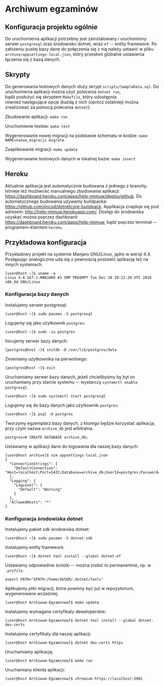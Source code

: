 # Archiwum egzaminów
## Konfiguracja projektu ogólnie
Do uruchomienia aplikacji potrzebny jest zainstalowany i uruchomiony serwer `postgresql` oraz środowisko dotnet, wraz `ef` -- entity framework. 
Po założeniu pustej bazy dane do połączenia się z nią należy ustawić w pliku `archive/appsettings-local.json`, 
który przesłoni globalne ustawienia łączenia się z bazą danych. 

## Skrypty
Do generowania testowych danych służy skrypt `scripts/SampleData.sql`.
Do uruchomienia aplikacji można użyć polecenia `dotnet run`, bądź posłużyć się skryptem `Makefile`, 
który udostępnia również następujące opcje (każdą z nich (oprócz ostatniej) można zrealizować za pomocą polecenia `dotnet`):

Zbudowanie aplikacji: ```make run```

Uruchomienie testów: ```make test```

Wygenerowanie nowej migracji na podstawie schematu w kodzie: ```make NAME=nazwa_migracji migrate```

Zaaplikowanie migracji: ```make update```

Wygenerowanie testowych danych w lokalnej bazie: ```make insert```

## Heroku
Aktualnie aplikacja jest automatycznie budowana z jednego z branchy.
Istnieje też możliwość manualnego zbudowania aplikacji: https://dashboard.heroku.com/apps/help-mimuw/deploy/github.
Do automatycznego budowania używamy buildpacka: https://github.com/jincod/dotnetcore-buildpack.
Applikacja znajduje się pod adresem: http://help-mimuw.herokuapp.com/.
Dostęp do środowiska uzyskać można poprzez dashboard: https://dashboard.heroku.com/apps/help-mimuw,
bądź poprzez terminal -- programem-klientem `heroku`.

## Przykładowa konfiguracja
Przykładowy projekt na systemie Manjaro GNU/Linux, jądro w wersji 4.4. 
Postępując analogicznie uda się z pewnością postawić aplikację też na innych systemach.
```
[user@host ~]$ uname -a
Linux 4.4.167-1-MANJARO #1 SMP PREEMPT Tue Dec 18 20:22:29 UTC 2018 x86_64 GNU/Linux
```
### Konfiguracja bazy danych
Instalujemy serwer postgresql:
```
[user@host ~]$ sudo pacman -S postgresql
```

Logujemy się jako użytkownik `postgres`:
```
[user@host ~]$ sudo -iu postgres
```

Inicujemy serwer bazy danych:
```
[postgres@host ~]$ initdb -D /var/lib/postgres/data
```

Zmieniamy użytkownika na pierwotnego:
```
[postgres@host ~]$ exit
```

Uruchamiamy serwer bazy danych, jeżeli chcielibyśmy by był on uruchamiany przy starcie systemu -- wystarczy `systemctl enable postgresql`.
```
[user@host ~]$ sudo systemctl start postgresql
```

Logujemy się do bazy danych jako użytkownik `postgres`:
```
[user@host ~]$ psql -U postgres
```

Tworzymy egzemplarz bazy danych, z ktorego będzie korzystać aplikacja, przy czym nazwa `archive_db` jest arbitralna.
```
postgres=# CREATE DATABASE archive_db;
```

Ustawiamy w aplikacji dane do logowania dla naszej bazy danych:
```
[user@host archive]$ vim appsettings-local.json 
{
  "ConnectionStrings": {
    "DefaultConnection": "Host=localhost;Port=5432;Database=archive_db;UserId=postgres;Password=postgres"
  },
  "Logging": {
    "LogLevel": {
      "Default": "Warning"
    }
  },
  "AllowedHosts": "*"
}
```

### Konfiguracja środowiska dotnet
Instalujemy pakiet sdk środowiska dotnet:
```
[user@host ~]$ sudo pacman -S dotnet-sdk
```

Instalujemy entity framework.
```
[user@host ~]$ dotnet tool install --global dotnet-ef
```

Ustawiamy odpowiednie ścieżki -- mozna zrobić to permanentnie, np. w `.profile`.
```
export PATH="$PATH:/home/$USER/.dotnet/tools"
```

Aplikujemy pliki migracji, które powinny być już w repozytorium, wygenerowane wcześniej:
```
[user@host Archiwum-Egzaminow]$ make update
```

Instalujemy wymagane certyfikaty deweloperskie:
```
[user@host Archiwum-Egzaminow]$ dotnet tool install --global dotnet-dev-certs
```

Instalujemy certyfikaty dla naszej aplikacji:
```
[user@host Archiwum-Egzaminow]$ dotnet dev-certs https
```

Uruchamiamy aplikację:
```
[user@host Archiwum-Egzaminow]$ make run
```

Uruchamiany klienta aplikacji:
```
[user@host Archiwum-Egzaminow]$ chromium https://localhost:5001
```
